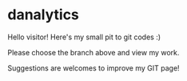 # danalytics

Hello visitor!
Here's my small pit to git codes :)

Please choose the branch above and view my work. 




Suggestions are welcomes to improve my GIT page!

